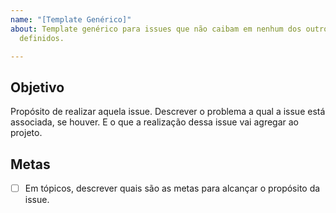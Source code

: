 ```yaml
---
name: "[Template Genérico]"
about: Template genérico para issues que não caibam em nenhum dos outros templates
  definidos.

---
```


## Objetivo

Propósito de realizar aquela issue. Descrever o problema a qual a issue está associada, se houver. E o que a realização dessa issue vai agregar ao projeto.

## Metas

- [ ] Em tópicos, descrever quais são as metas para alcançar o propósito da issue.
